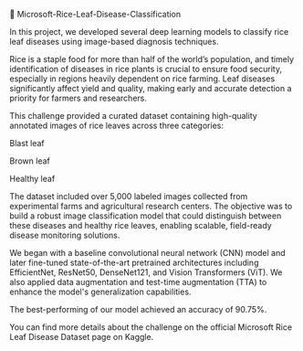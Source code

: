🌾 Microsoft-Rice-Leaf-Disease-Classification

In this project, we developed several deep learning models to classify rice leaf diseases using image-based diagnosis techniques.

Rice is a staple food for more than half of the world’s population, and timely identification of diseases in rice plants is crucial to ensure food security, especially in regions heavily dependent on rice farming. Leaf diseases significantly affect yield and quality, making early and accurate detection a priority for farmers and researchers.

This challenge provided a curated dataset containing high-quality annotated images of rice leaves across three categories:

Blast leaf

Brown leaf

Healthy leaf

The dataset included over 5,000 labeled images collected from experimental farms and agricultural research centers. The objective was to build a robust image classification model that could distinguish between these diseases and healthy rice leaves, enabling scalable, field-ready disease monitoring solutions.

We began with a baseline convolutional neural network (CNN) model and later fine-tuned state-of-the-art pretrained architectures including EfficientNet, ResNet50, DenseNet121, and Vision Transformers (ViT). We also applied data augmentation and test-time augmentation (TTA) to enhance the model's generalization capabilities.

The best-performing of our model achieved an accuracy of 90.75%.

You can find more details about the challenge on the official Microsoft Rice Leaf Disease Dataset page on Kaggle.

